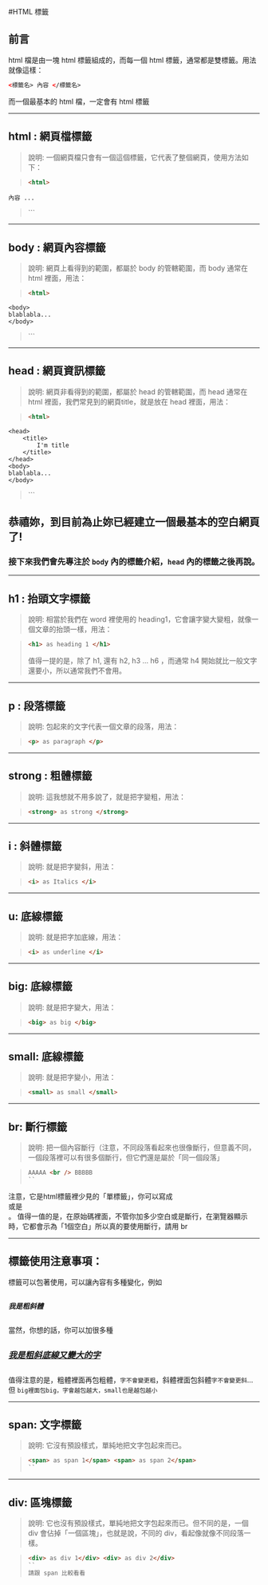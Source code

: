 #HTML 標籤

## 前言
html 檔是由一塊 html 標籤組成的，而每一個 html 標籤，通常都是雙標籤。用法就像這樣：

```html
<標籤名> 內容 </標籤名>
```
而一個最基本的 html 檔，一定會有 html 標籤

---

## html : 網頁檔標籤
> 說明: 一個網頁檔只會有一個這個標籤，它代表了整個網頁，使用方法如下：

> ```html
> <html>
	內容 ...
> </html>
> ```

---

## body : 網頁內容標籤
> 說明: 網頁上看得到的範圍，都屬於 body 的管轄範圍，而 body 通常在 html 裡面，用法：

> ```html
> <html>
	<body>
	blablabla...
	</body>
> </html>
> ```

---

## head : 網頁資訊標籤
> 說明: 網頁非看得到的範圍，都屬於 head 的管轄範圍，而 head 通常在 html 裡面，我們常見到的網頁title，就是放在 head  裡面，用法：

> ```html
> <html>
	<head>
		<title>
			I'm title
		</title>
	</head>
	<body>
	blablabla...
	</body>
> </html>
> ```

## 恭禧妳，到目前為止妳已經建立一個最基本的空白網頁了!

### 接下來我們會先專注於 `body` 內的標籤介紹，`head` 內的標籤之後再說。

---

## h1 : 抬頭文字標籤
> 說明: 相當於我們在 word 裡使用的 heading1，它會讓字變大變粗，就像一個文章的抬頭一樣，用法：

> ```html
> <h1> as heading 1 </h1>
> ```
> 值得一提的是，除了 h1, 還有 h2, h3 ... h6 ，而通常 h4 開始就比一般文字還要小，所以通常我們不會用。

---

## p : 段落標籤
> 說明: 包起來的文字代表一個文章的段落，用法：

> ```html
> <p> as paragraph </p>
> ```

---
## strong : 粗體標籤
> 說明: 這我想就不用多說了，就是把字變粗，用法：

> ```html
> <strong> as strong </strong>
> ```

---
## i : 斜體標籤
> 說明: 就是把字變斜，用法：

> ```html
> <i> as Italics </i>
> ```

---
## u: 底線標籤
> 說明: 就是把字加底線，用法：

> ```html
> <i> as underline </i>
> ```

---

## big: 底線標籤
> 說明: 就是把字變大，用法：

> ```html
> <big> as big </big>
> ```

---

## small: 底線標籤
> 說明: 就是把字變小，用法：

> ```html
> <small> as small </small>
> ```

---

## br: 斷行標籤
> 說明: 把一個內容斷行（注意，不同段落看起來也很像斷行，但意義不同，一個段落裡可以有很多個斷行，但它們還是屬於「同一個段落」

> ```html
> AAAAA <br /> BBBBB
> ``
注意，它是html標籤裡少見的「單標籤」，你可以寫成 <br /> 或是 <br>。
值得一值的是，在原始碼裡面，不管你加多少空白或是斷行，在瀏覽器顯示時，它都會示為「1個空白」所以真的要使用斷行，請用 br

---

## 標籤使用注意事項：
標籤可以包著使用，可以讓內容有多種變化，例如

>```html
<strong><i> 我是粗斜體 </i></strong>
>```

當然，你想的話，你可以加很多種

>```html
<strong><i><u><big> 我是粗斜底線又變大的字 </big></u></i></strong>
>```

值得注意的是，粗體裡面再包粗體，`字不會變更粗`，斜體裡面包斜體`字不會變更斜`…但 `big裡面包big，字會越包越大，small也是越包越小`



---

## span: 文字標籤
> 說明: 它沒有預設樣式，單純地把文字包起來而已。

> ```html
> <span> as span 1</span> <span> as span 2</span>
> ``

---

## div: 區塊標籤
> 說明: 它也沒有預設樣式，單純地把文字包起來而已。但不同的是，一個 div 會佔掉「一個區塊」，也就是說，不同的 div，看起像就像不同段落一樣。

> ```html
> <div> as div 1</div> <div> as div 2</div>
> ``
> 請跟 span 比較看看
